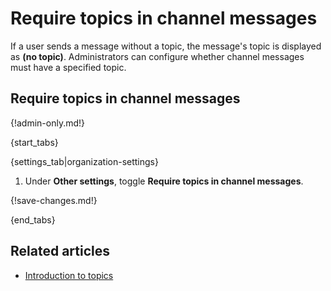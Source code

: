 # Require topics in channel messages

If a user sends a message without a topic, the message's topic is displayed as
**(no topic)**. Administrators can configure whether channel messages must have a
specified topic.

## Require topics in channel messages

{!admin-only.md!}

{start_tabs}

{settings_tab|organization-settings}

1. Under **Other settings**, toggle
   **Require topics in channel messages**.

{!save-changes.md!}

{end_tabs}

## Related articles

* [Introduction to topics](/help/introduction-to-topics)
